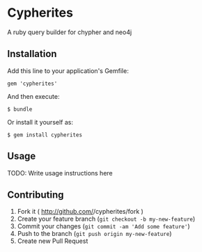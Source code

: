 # Cypherites

A ruby query builder for chypher and neo4j

## Installation

Add this line to your application's Gemfile:

    gem 'cypherites'

And then execute:

    $ bundle

Or install it yourself as:

    $ gem install cypherites

## Usage

TODO: Write usage instructions here

## Contributing

1. Fork it ( http://github.com/<my-github-username>/cypherites/fork )
2. Create your feature branch (`git checkout -b my-new-feature`)
3. Commit your changes (`git commit -am 'Add some feature'`)
4. Push to the branch (`git push origin my-new-feature`)
5. Create new Pull Request

